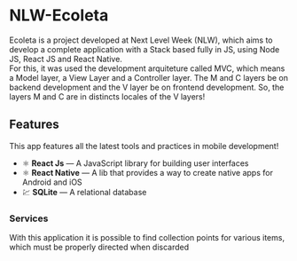 # NLW-Ecoleta

Ecoleta is a project developed at Next Level Week (NLW), which aims to develop a complete application with a Stack based fully in JS, using Node JS, React JS and React Native.
<br/>
For this, it was used the development arquiteture called MVC, which means a Model layer, a View Layer and a Controller layer. The M and C layers be on backend development and the V layer be on frontend development. So, the layers M and C are in distincts locales of the V layers!


## Features

This app features all the latest tools and practices in mobile development!

- ⚛️ **React Js** — A JavaScript library for building user interfaces
- ⚛️ **React Native** — A lib that provides a way to create native apps for Android and iOS
- 💹 **SQLite** — A relational database

### Services
With this application it is possible to find collection points for various items, which must be properly directed when discarded
